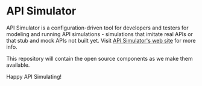 # API Simulator

API Simulator is a configuration-driven tool for developers and testers for modeling and running API simulations - simulations that imitate real APIs or that stub and mock APIs not built yet. Visit [API Simulator's web site](http://apisimulator.io) for more info.

This repository will contain the open source components as we make them available.


Happy API Simulating!
